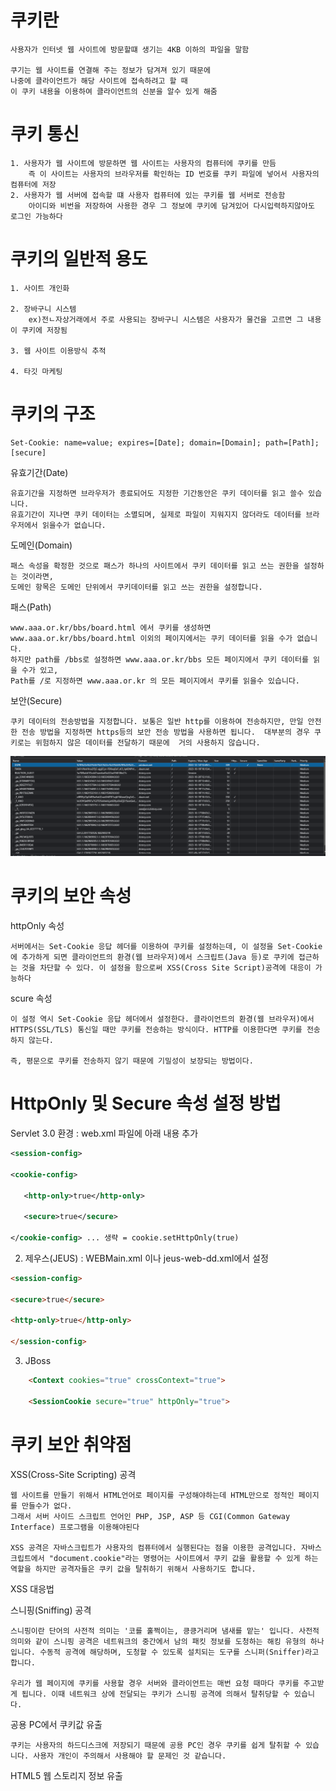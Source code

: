 # 쿠키란

    사용자가 인터넷 웹 사이트에 방문할떄 생기는 4KB 이하의 파일을 말함

    쿠기는 웹 사이트를 연결해 주는 정보가 담겨져 있기 때문에 
    나중에 클라이언트가 해당 사이트에 접속하려고 할 때 
    이 쿠키 내용을 이용하여 클라이언트의 신분을 알수 있게 해줌


# 쿠키 통신

    1. 사용자가 웹 사이트에 방문하면 웹 사이트는 사용자의 컴퓨터에 쿠키를 만듬
        즉 이 사이트는 사용자의 브라우저를 확인하는 ID 번호를 쿠키 파일에 넣어서 사용자의 컴퓨터에 저장
    2. 사용자가 웹 서버에 접속할 떄 사용자 컴퓨터에 있는 쿠키를 웹 서버로 전송함
        아이디와 비번을 저장하여 사용한 경우 그 정보에 쿠키에 담겨있어 다시입력하지않아도 로그인 가능하다

# 쿠키의 일반적 용도

    1. 사이트 개인화

    2. 장바구니 시스템
        ex)전ㄴ자상거래에서 주로 사용되는 장바구니 시스템은 사용자가 물건을 고르면 그 내용이 쿠키에 저장됨

    3. 웹 사이트 이용방식 추적

    4. 타깃 마케팅

# 쿠키의 구조 

    Set-Cookie: name=value; expires=[Date]; domain=[Domain]; path=[Path]; [secure]

유효기간(Date)

    유효기간을 지정하면 브라우저가 종료되어도 지정한 기간동안은 쿠키 데이터를 읽고 쓸수 있습니다. 
    유효기간이 지나면 쿠키 데이터는 소멸되며, 실제로 파일이 지워지지 않더라도 데이터를 브라우저에서 읽을수가 없습니다.



도메인(Domain)

    패스 속성을 확정한 것으로 패스가 하나의 사이트에서 쿠키 데이터를 읽고 쓰는 권한을 설정하는 것이라면, 
    도메인 항목은 도메인 단위에서 쿠키데이터를 읽고 쓰는 권한을 설정합니다. 



패스(Path)

    www.aaa.or.kr/bbs/board.html 에서 쿠키를 생성하면 www.aaa.or.kr/bbs/board.html 이외의 페이지에서는 쿠키 데이터를 읽을 수가 없습니다.
    하지만 path를 /bbs로 설정하면 www.aaa.or.kr/bbs 모든 페이지에서 쿠키 데이터를 읽을 수가 있고,
    Path를 /로 지정하면 www.aaa.or.kr 의 모든 페이지에서 쿠키를 읽을수 있습니다.



보안(Secure)

    쿠키 데이터의 전송방법을 지정합니다. 보통은 일반 http를 이용하여 전송하지만, 만일 안전한 전송 방법을 지정하면 https등의 보안 전송 방법을 사용하면 됩니다.  대부분의 경우 쿠키로는 위험하지 않은 데이터를 전달하기 때문에  거의 사용하지 않습니다.


![cookie](./img/cookie.png)



# 쿠키의 보안 속성

httpOnly 속성

    서버에서는 Set-Cookie 응답 헤더를 이용하여 쿠키를 설정하는데, 이 설정을 Set-Cookie에 추가하게 되면 클라이언트의 환경(웹 브라우저)에서 스크립트(Java 등)로 쿠키에 접근하는 것을 차단할 수 있다. 이 설정을 함으로써 XSS(Cross Site Script)공격에 대응이 가능하다

scure 속성

    이 설정 역시 Set-Cookie 응답 헤더에서 설정한다. 클라이언트의 환경(웹 브라우저)에서 HTTPS(SSL/TLS) 통신일 때만 쿠키를 전송하는 방식이다. HTTP를 이용한다면 쿠키를 전송하지 않는다.

    즉, 평문으로 쿠키를 전송하지 않기 때문에 기밀성이 보장되는 방법이다.

# HttpOnly 및 Secure 속성 설정 방법

 Servlet 3.0 환경 : web.xml 파일에 아래 내용 추가

```xml
<session-config>

<cookie-config>

   <http-only>true</http-only>

   <secure>true</secure>

</cookie-config> ... 생략 = cookie.setHttpOnly(true)
```
    

2) 제우스(JEUS) : WEBMain.xml 이나 jeus-web-dd.xml에서 설정

```html
<session-config>

<secure>true</secure>

<http-only>true</http-only>

</session-config>
```
 

3) JBoss

```html
    <Context cookies="true" crossContext="true">

    <SessionCookie secure="true" httpOnly="true">
```

# 쿠키 보안 취약점

XSS(Cross-Site Scripting) 공격

    웹 사이트를 만들기 위해서 HTML언어로 페이지를 구성해야하는데 HTML만으로 정적인 페이지를 만들수가 없다.
    그래서 서버 사이드 스크립트 언어인 PHP, JSP, ASP 등 CGI(Common Gateway Interface) 프로그램을 이용해야된다

    XSS 공격은 자바스크립트가 사용자의 컴퓨터에서 실행된다는 점을 이용한 공격입니다. 자바스크립트에서 "document.cookie"라는 명령어는 사이트에서 쿠키 값을 활용할 수 있게 하는 역할을 하지만 공격자들은 쿠키 값을 탈취하기 위해서 사용하기도 합니다.
    
XSS 대응법




스니핑(Sniffing) 공격

    스니핑이란 단어의 사전적 의미는 '코를 훌쩍이는, 킁킁거리며 냄새를 맡는' 입니다. 사전적 의미와 같이 스니핑 공격은 네트워크의 중간에서 남의 패킷 정보를 도청하는 해킹 유형의 하나입니다. 수동적 공격에 해당하며, 도청할 수 있도록 설치되는 도구를 스니퍼(Sniffer)라고 합니다.

    우리가 웹 페이지에 쿠키를 사용할 경우 서버와 클라이언트는 매번 요청 때마다 쿠키를 주고받게 됩니다. 이때 네트워크 상에 전달되는 쿠키가 스니핑 공격에 의해서 탈취당할 수 있습니다.


공용 PC에서 쿠키값 유출

    쿠키는 사용자의 하드디스크에 저장되기 때문에 공용 PC인 경우 쿠키를 쉽게 탈취할 수 있습니다. 사용자 개인이 주의해서 사용해야 할 문제인 것 같습니다.


HTML5 웹 스토리지 정보 유출
